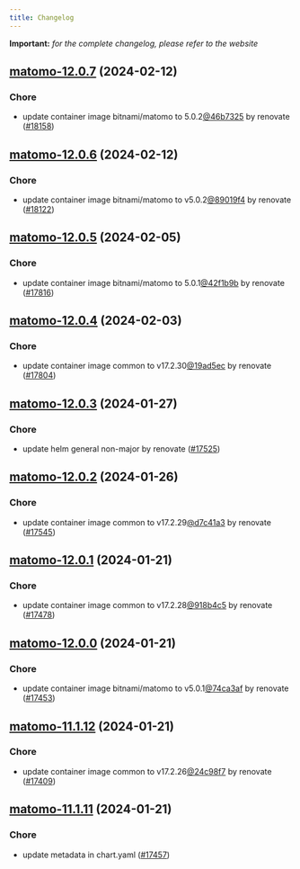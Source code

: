 ```yaml
---
title: Changelog
---
```


**Important:**
*for the complete changelog, please refer to the website*



## [matomo-12.0.7](https://github.com/truecharts/charts/compare/matomo-12.0.6...matomo-12.0.7) (2024-02-12)

### Chore



- update container image bitnami/matomo to 5.0.2[@46b7325](https://github.com/46b7325) by renovate ([#18158](https://github.com/truecharts/charts/issues/18158))


## [matomo-12.0.6](https://github.com/truecharts/charts/compare/matomo-12.0.5...matomo-12.0.6) (2024-02-12)

### Chore



- update container image bitnami/matomo to v5.0.2[@89019f4](https://github.com/89019f4) by renovate ([#18122](https://github.com/truecharts/charts/issues/18122))


## [matomo-12.0.5](https://github.com/truecharts/charts/compare/matomo-12.0.4...matomo-12.0.5) (2024-02-05)

### Chore



- update container image bitnami/matomo to 5.0.1[@42f1b9b](https://github.com/42f1b9b) by renovate ([#17816](https://github.com/truecharts/charts/issues/17816))


## [matomo-12.0.4](https://github.com/truecharts/charts/compare/matomo-12.0.3...matomo-12.0.4) (2024-02-03)

### Chore



- update container image common to v17.2.30[@19ad5ec](https://github.com/19ad5ec) by renovate ([#17804](https://github.com/truecharts/charts/issues/17804))


## [matomo-12.0.3](https://github.com/truecharts/charts/compare/matomo-12.0.2...matomo-12.0.3) (2024-01-27)

### Chore



- update helm general non-major by renovate ([#17525](https://github.com/truecharts/charts/issues/17525))


## [matomo-12.0.2](https://github.com/truecharts/charts/compare/matomo-12.0.1...matomo-12.0.2) (2024-01-26)

### Chore



- update container image common to v17.2.29[@d7c41a3](https://github.com/d7c41a3) by renovate ([#17545](https://github.com/truecharts/charts/issues/17545))


## [matomo-12.0.1](https://github.com/truecharts/charts/compare/matomo-12.0.0...matomo-12.0.1) (2024-01-21)

### Chore



- update container image common to v17.2.28[@918b4c5](https://github.com/918b4c5) by renovate ([#17478](https://github.com/truecharts/charts/issues/17478))


## [matomo-12.0.0](https://github.com/truecharts/charts/compare/matomo-11.1.12...matomo-12.0.0) (2024-01-21)

### Chore



- update container image bitnami/matomo to v5.0.1[@74ca3af](https://github.com/74ca3af) by renovate ([#17453](https://github.com/truecharts/charts/issues/17453))


## [matomo-11.1.12](https://github.com/truecharts/charts/compare/matomo-11.1.11...matomo-11.1.12) (2024-01-21)

### Chore



- update container image common to v17.2.26[@24c98f7](https://github.com/24c98f7) by renovate ([#17409](https://github.com/truecharts/charts/issues/17409))


## [matomo-11.1.11](https://github.com/truecharts/charts/compare/matomo-11.1.10...matomo-11.1.11) (2024-01-21)

### Chore



- update metadata in chart.yaml ([#17457](https://github.com/truecharts/charts/issues/17457))


